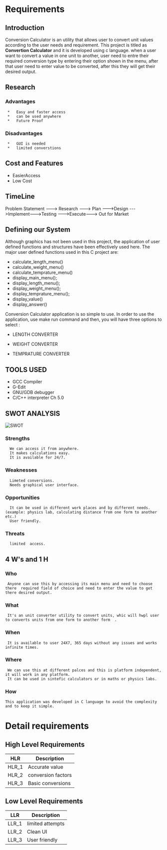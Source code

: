  # Requirements

 ## Introduction
Conversion Calculator is an utility that allows user to convert unit values according to the user needs and requirement. This project is titled as **Convertion Calculator** 
 and it is developed using c language.
 when a user want to convert a value in one unit to another, user need to entre their required conversion type by entering their option shown in the menu, after that user need to enter value  to be converted, after this they will get their desired output. 

 ## Research
   ###  Advantages
     *   Easy and faster access
     *   can be used anywhere
     *   Future Proof

   ###   Disadvantages
     *   GUI is needed
     *   limited converstions

 ## Cost and Features
 -   EasierAccess
 -   Low Cost

## TimeLine

Problem Statement ---> Research ---> Plan --->Design --->Implement--->Testing --->Execute---> Out for Market

## Defining our System

Although graphics has not been used in this project, the application of user defined functions and structures have been effectively used here. The major user defined functions used in this C project are:

* calculate_length_menu()
* calculate_weight_menu()
* calculate_temprature_menu()
* display_main_menu();            
* display_length_menu();        
* display_weight_menu();        
* display_temprature_menu();
* display_value()
* display_answer()

Conversion Calculator application is so simple to use. In order to use the application, use make run command and then, you will have three options to select :

* LENGTH CONVERTER

* WEIGHT CONVERTER

* TEMPRATURE CONVERTER

## TOOLS USED

* GCC Compiler
* G-Edit
* GNU/GDB debugger
* C/C++ interpreter Ch 5.0

## SWOT ANALYSIS

  ![SWOT](https://github.com/vinayvanka/M1_Unit_Converter_Util/blob/main/1_Requirements/SWOT.jpg)

   ### Strengths

      We can access it from anywhere.
      It makes calculations easy.
      It is available for 24/7.
  
   ### Weaknesses

      Limeted conversions.
      Needs graphical user interface.

   ### Opportunities

      It can be used in different work places and by different needs. (example: physics lab, calculating distance from one form to another etc.) 
      User friendly.

   ### Threats

      limited  access.



 ## 4 W's and 1 H

   ### Who
     Anyone can use this by accessing its main menu and need to choose there  required field of choice and need to enter the value to get there desired output.

   ### What
     It's an unit converter utility to convert units, whic will hwpl user to converts units from one form to another form  .

   ### When
     It is available to user 24X7, 365 days without any issues and works infinite times.

   ### Where
     We can use this at different palces and this is platform independent, it will work in any platform.
     It can be used in sintefic calculators or in maths or physics labs. 
   ### How
    This application was developed in C language to avoid the complexity and to keep it simple. 


# Detail requirements
## High Level Requirements
|HLR|     Description  |
|------|  --------------|
|HLR_1|   Accurate value     |
|HLR_2|   conversion factors |
|HLR_3|   Basic conversions  |

            
## Low Level Requirements
|LLR|     Description |
|------|  ------------|
|LLR_1|   limited attempts |
|LLR_2|   Clean UI         |
|LLR_3|   User friendly    | 
